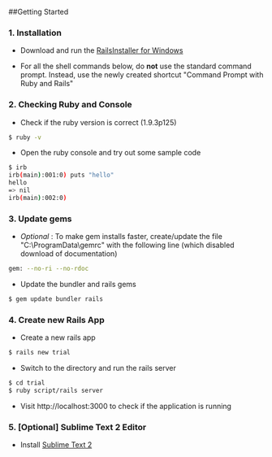 ##Getting Started

### 1. Installation
*  Download and run the [RailsInstaller for Windows](http://rubyforge.org/frs/download.php/75894/railsinstaller-2.1.0.exe)

*  For all the shell commands below, do **not** use the standard command prompt. Instead, use the newly created shortcut "Command Prompt with Ruby and Rails" 

### 2. Checking Ruby and Console
*  Check if the ruby version is correct (1.9.3p125)

  ```bash
  $ ruby -v
  ```

*  Open the ruby console and try out some sample code

  ```bash
  $ irb
  irb(main):001:0) puts "hello"
  hello
  => nil
  irb(main):002:0)
  ```

### 3. Update gems
*  _Optional_ : To make gem installs faster, create/update the file "C:\ProgramData\gemrc" with the following line (which disabled download of documentation)
  ```bash
  gem: --no-ri --no-rdoc
  ```

*  Update the bundler and rails gems
  ```bash
  $ gem update bundler rails
  ```

### 4. Create new Rails App 
*  Create a new rails app
  ```bash
  $ rails new trial
  ```

*  Switch to the directory and run the rails server
  ```bash
  $ cd trial 
  $ ruby script/rails server
  ```

*  Visit http://localhost:3000 to check if the application is running

### 5. [Optional] Sublime Text 2 Editor
*  Install [Sublime Text 2](http://c758482.r82.cf2.rackcdn.com/Sublime%20Text%202.0.1%20x64%20Setup.exe) 


